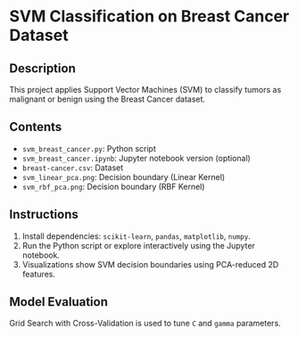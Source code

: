 # SVM Classification on Breast Cancer Dataset

## Description
This project applies Support Vector Machines (SVM) to classify tumors as malignant or benign using the Breast Cancer dataset.

## Contents
- `svm_breast_cancer.py`: Python script
- `svm_breast_cancer.ipynb`: Jupyter notebook version (optional)
- `breast-cancer.csv`: Dataset
- `svm_linear_pca.png`: Decision boundary (Linear Kernel)
- `svm_rbf_pca.png`: Decision boundary (RBF Kernel)

## Instructions
1. Install dependencies: `scikit-learn`, `pandas`, `matplotlib`, `numpy`.
2. Run the Python script or explore interactively using the Jupyter notebook.
3. Visualizations show SVM decision boundaries using PCA-reduced 2D features.

## Model Evaluation
Grid Search with Cross-Validation is used to tune `C` and `gamma` parameters.
